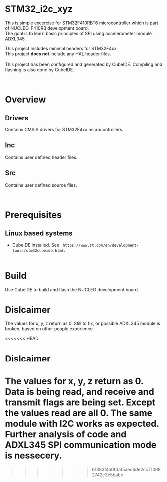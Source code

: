 # STM32_i2c_xyz

This is simple excercise for STM32F410RBT6 microcontroller which is part of NUCLEO-F410RB development board.  
The goal is to learn basic principles of SPI using accelerometer module ADXL345.  

This project includes minimal headers for STM32F4xx.  
This project **does not** include any HAL header files.  
&nbsp;  
This project has been configured and generated by CubeIDE. Compiling and flashing is also done by CubeIDE.   

&nbsp;  
# Overview  
## Drivers  
Contains CMSIS drivers for STM32F4xx microcontrollers.  
## Inc  
Contains user defined header files.  
## Src  
Contains user defined source files.  

&nbsp;  
# Prerequisites
## Linux based systems  
* CubeIDE installed. See ` https://www.st.com/en/development-tools/stm32cubeide.html`.  
&nbsp;  
# Build  
Use CubeIDE to build and flash the NUCLEO development board.  

# Dislcaimer  
The values for x, y, z return as 0. Still to fix, or possible ADXL345 module is broken, based on other people experience.

<<<<<<< HEAD
# Dislcaimer  
The values for x, y, z return as 0. Data is being read, and receive and transmit flags are being set. Except the values read are all 0. 
The same module with I2C works as expected.  
Further analysis of code and ADXL345 SPI communication mode is nessecery.  
=======
>>>>>>> b1383f4a0f0af5aec4de2cc710982742c3c5babe
